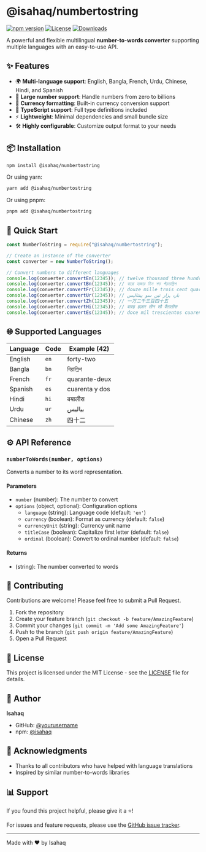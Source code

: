 # @isahaq/numbertostring

[![npm version](https://img.shields.io/npm/v/@isahaq/numbertostring.svg)](https://www.npmjs.com/package/@isahaq/numbertostring)
[![License](https://img.shields.io/npm/l/@isahaq/numbertostring.svg)](https://github.com/yourusername/numbertostring/blob/main/LICENSE)
[![Downloads](https://img.shields.io/npm/dm/@isahaq/numbertostring.svg)](https://www.npmjs.com/package/@isahaq/numbertostring)

A powerful and flexible multilingual **number-to-words converter** supporting multiple languages with an easy-to-use API.

## ✨ Features

- 🌍 **Multi-language support**: English, Bangla, French, Urdu, Chinese, Hindi, and Spanish
- 🔢 **Large number support**: Handle numbers from zero to billions
- 💱 **Currency formatting**: Built-in currency conversion support
- 🎯 **TypeScript support**: Full type definitions included
- ⚡ **Lightweight**: Minimal dependencies and small bundle size
- 🛠️ **Highly configurable**: Customize output format to your needs

## 📦 Installation

```bash
npm install @isahaq/numbertostring
```

Or using yarn:

```bash
yarn add @isahaq/numbertostring
```

Or using pnpm:

```bash
pnpm add @isahaq/numbertostring
```

## 🎯 Quick Start

```javascript
const NumberToString = require("@isahaq/numbertostring");

// Create an instance of the converter
const converter = new NumberToString();

// Convert numbers to different languages
console.log(converter.convertEn(12345)); // twelve thousand three hundred and forty five
console.log(converter.convertBn(12345)); // বারো হাজার তিন শত পঁয়তাল্লিশ
console.log(converter.convertFr(12345)); // douze mille trois cent quarante-cinq
console.log(converter.convertUr(12345)); // بارہ ہزار تین سو پینتالیس
console.log(converter.convertZh(12345)); // 一万二千三百四十五
console.log(converter.convertHi(12345)); // बारह हज़ार तीन सौ पैंतालीस
console.log(converter.convertEs(12345)); // doce mil trescientos cuarenta y cinco
```

## 🌐 Supported Languages

| Language | Code | Example (42)   |
| -------- | ---- | -------------- |
| English  | `en` | forty-two      |
| Bangla   | `bn` | বিয়াল্লিশ     |
| French   | `fr` | quarante-deux  |
| Spanish  | `es` | cuarenta y dos |
| Hindi    | `hi` | बयालीस         |
| Urdu     | `ur` | بیالیس         |
| Chinese  | `zh` | 四十二         |

## ⚙️ API Reference

### `numberToWords(number, options)`

Converts a number to its word representation.

#### Parameters

- `number` (number): The number to convert
- `options` (object, optional): Configuration options
  - `language` (string): Language code (default: `'en'`)
  - `currency` (boolean): Format as currency (default: `false`)
  - `currencyUnit` (string): Currency unit name
  - `titleCase` (boolean): Capitalize first letter (default: `false`)
  - `ordinal` (boolean): Convert to ordinal number (default: `false`)

#### Returns

- (string): The number converted to words

## 🤝 Contributing

Contributions are welcome! Please feel free to submit a Pull Request.

1. Fork the repository
2. Create your feature branch (`git checkout -b feature/AmazingFeature`)
3. Commit your changes (`git commit -m 'Add some AmazingFeature'`)
4. Push to the branch (`git push origin feature/AmazingFeature`)
5. Open a Pull Request

## 📝 License

This project is licensed under the MIT License - see the [LICENSE](LICENSE) file for details.

## 👤 Author

**Isahaq**

- GitHub: [@yourusername](https://github.com/isahaq1)
- npm: [@isahaq](https://www.npmjs.com/~isahaq)

## 🙏 Acknowledgments

- Thanks to all contributors who have helped with language translations
- Inspired by similar number-to-words libraries

## 📊 Support

If you found this project helpful, please give it a ⭐️!

For issues and feature requests, please use the [GitHub issue tracker](https://github.com/isahaq1/numbertostring/issues).

---

Made with ❤️ by Isahaq

